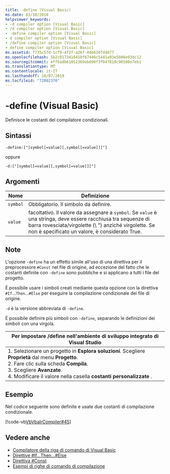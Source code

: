 ```yaml
---
title: -define (Visual Basic)
ms.date: 03/10/2018
helpviewer_keywords:
- -d compiler option [Visual Basic]
- /d compiler option [Visual Basic]
- -define compiler option [Visual Basic]
- d compiler option [Visual Basic]
- /define compiler option [Visual Basic]
- define compiler option [Visual Basic]
ms.assetid: f735c57d-1cf9-4f2f-a26f-0de630fd4077
ms.openlocfilehash: 5b2c0173416418f67446c5441a93e5b06e93dc12
ms.sourcegitcommit: eff6adb61852369ab690f3f047818c90580e7eb1
ms.translationtype: MT
ms.contentlocale: it-IT
ms.lasthandoff: 10/07/2019
ms.locfileid: "72002376"
---
```

# <a name="-define-visual-basic"></a>-define (Visual Basic)
Definisce le costanti del compilatore condizionali.  
  
## <a name="syntax"></a>Sintassi  
  
```console  
-define:["]symbol[=value][,symbol[=value]]["]  
```

oppure

```console  
-d:["]symbol[=value][,symbol[=value]]["]  
```  
  
## <a name="arguments"></a>Argomenti  
  
|Nome|Definizione|  
|---|---|  
|`symbol`|Obbligatorio. Il simbolo da definire.|  
|`value`|facoltativo. Il valore da assegnare a `symbol`. Se `value` è una stringa, deve essere racchiusa tra sequenze di barra rovesciata/virgolette (\\ ") anziché virgolette. Se non è specificato un valore, è considerato True.|  
  
## <a name="remarks"></a>Note  
 L'opzione `-define` ha un effetto simile all'uso di una direttiva per il preprocessore `#Const` nel file di origine, ad eccezione del fatto che le costanti definite con `-define` sono pubbliche e si applicano a tutti i file del progetto.  
  
 È possibile usare i simboli creati mediante questa opzione con la direttiva `#If`...`Then`...`#Else` per eseguire la compilazione condizionale dei file di origine.  
  
 `-d` è la versione abbreviata di `-define`.  
  
 È possibile definire più simboli con `-define`, separando le definizioni dei simboli con una virgola.  
  
|Per impostare /define nell'ambiente di sviluppo integrato di Visual Studio|  
|---|  
|1.  Selezionare un progetto in **Esplora soluzioni**. Scegliere **Proprietà** dal menu **Progetto**. <br />2.  Fare clic sulla scheda **Compila**.<br />3.  Scegliere **Avanzate**.<br />4.  Modificare il valore nella casella **costanti personalizzate** .|  
  
## <a name="example"></a>Esempio  
 Nel codice seguente sono definite e usate due costanti di compilazione condizionale.  
  
 [!code-vb[VbVbalrCompiler#45](~/samples/snippets/visualbasic/VS_Snippets_VBCSharp/VbVbalrCompiler/VB/Class1.vb#45)]  
  
## <a name="see-also"></a>Vedere anche

- [Compilatore della riga di comando di Visual Basic](../../../visual-basic/reference/command-line-compiler/index.md)
- [Direttive #If...Then...#Else](../../../visual-basic/language-reference/directives/if-then-else-directives.md)
- [Direttiva #Const](../../../visual-basic/language-reference/directives/const-directive.md)
- [Esempi di righe di comando di compilazione](../../../visual-basic/reference/command-line-compiler/sample-compilation-command-lines.md)
